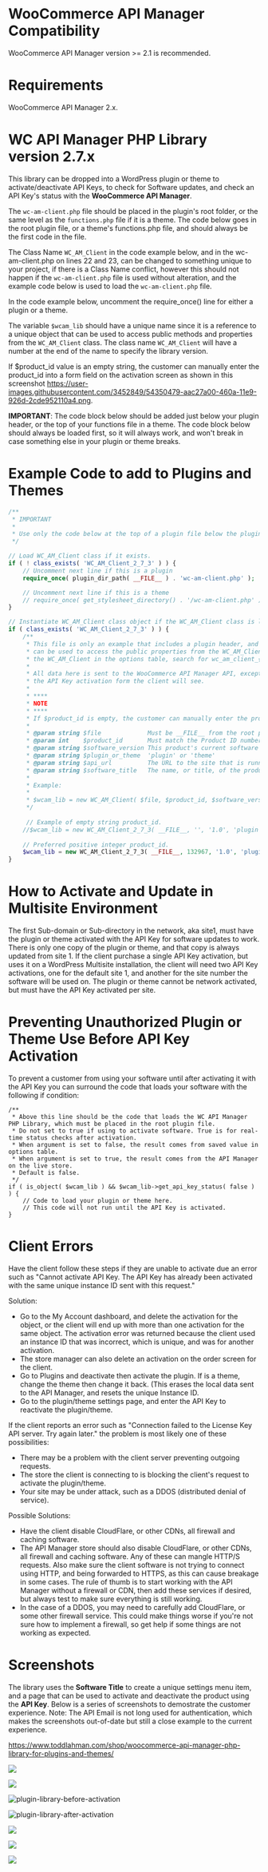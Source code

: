 WooCommerce API Manager Compatibility
==========================

WooCommerce API Manager version >= 2.1 is recommended.

Requirements
============

 WooCommerce API Manager 2.x.

WC API Manager PHP Library version 2.7.x
==========================

This library can be dropped into a WordPress plugin or theme to activate/deactivate API Keys, to check for Software updates, and check an API Key's status with the **WooCommerce API Manager**.

The ```wc-am-client.php``` file should be placed in the plugin's root folder, or the same level as the ```functions.php``` file if it is a theme. The code below goes in the root plugin file, or a theme's functions.php file, and should always be the first code in the file.

The Class Name ```WC_AM_Client``` in the code example below, and in the wc-am-client.php on lines 22 and 23, can be changed to something unique to your project, if there is a Class Name conflict, however this should not happen if the ```wc-am-client.php``` file is used without alteration, and the example code below is used to load the ```wc-am-client.php``` file.

In the code example below, uncomment the require_once() line for either a plugin or a theme.

The variable ```$wcam_lib``` should have a unique name since it is a reference to a unique object that can be used to access public methods and properties from the ```WC_AM_Client``` class. The class name ```WC_AM_Client``` will have a number at the end of the name to specify the library version.

If $product_id value is an empty string, the customer can manually enter the product_id into a form field on the activation screen as shown in this screenshot https://user-images.githubusercontent.com/3452849/54350479-aac27a00-460a-11e9-926d-2cde952110a4.png.

**IMPORTANT**: The code block below should be added just below your plugin header, or the top of your functions file in a theme. The code block below should always be loaded first, so it will always work, and won't break in case something else in your plugin or theme breaks.

Example Code to add to Plugins and Themes
==========================

```php
/**
 * IMPORTANT
 *
 * Use only the code below at the top of a plugin file below the plugin header, or at the top of a theme functions file.
 */

// Load WC_AM_Client class if it exists.
if ( ! class_exists( 'WC_AM_Client_2_7_3' ) ) {
	// Uncomment next line if this is a plugin
	require_once( plugin_dir_path( __FILE__ ) . 'wc-am-client.php' );

	// Uncomment next line if this is a theme
	// require_once( get_stylesheet_directory() . '/wc-am-client.php' );
}

// Instantiate WC_AM_Client class object if the WC_AM_Client class is loaded.
if ( class_exists( 'WC_AM_Client_2_7_3' ) ) {
	/**
	 * This file is only an example that includes a plugin header, and this code used to instantiate the client object. The variable $wcam_lib
	 * can be used to access the public properties from the WC_AM_Client class, but $wcam_lib must have a unique name. To find data saved by
	 * the WC_AM_Client in the options table, search for wc_am_client_{product_id}, so in this example it would be wc_am_client_13.
	 *
	 * All data here is sent to the WooCommerce API Manager API, except for the $software_title, which is used as a title, and menu label, for
	 * the API Key activation form the client will see.
	 *
	 * ****
	 * NOTE
	 * ****
	 * If $product_id is empty, the customer can manually enter the product_id into a form field on the activation screen.
	 *
	 * @param string $file             Must be __FILE__ from the root plugin file, or theme functions, file locations.
	 * @param int    $product_id       Must match the Product ID number (integer) in the product.
	 * @param string $software_version This product's current software version.
	 * @param string $plugin_or_theme  'plugin' or 'theme'
	 * @param string $api_url          The URL to the site that is running the API Manager. Example: https://www.toddlahman.com/
	 * @param string $software_title   The name, or title, of the product. The title is not sent to the API Manager APIs, but is used for menu titles.
	 *
	 * Example:
	 *
	 * $wcam_lib = new WC_AM_Client( $file, $product_id, $software_version, $plugin_or_theme, $api_url, $software_title );
	 */
	 
	 // Example of empty string product_id.
	//$wcam_lib = new WC_AM_Client_2_7_3( __FILE__, '', '1.0', 'plugin', 'http://wc/', 'Simple Comments - Simple' );
	
	// Preferred positive integer product_id.
	$wcam_lib = new WC_AM_Client_2_7_3( __FILE__, 132967, '1.0', 'plugin', 'http://wc/', 'Simple Comments - Simple' );
}
```

How to Activate and Update in Multisite Environment
==========================

The first Sub-domain or Sub-directory in the network, aka site1, must have the plugin or theme activated with the API Key for software updates to work. There is only one copy of the plugin or theme, and that copy is always updated from site 1. If the client purchase a single API Key activation, but uses it on a WordPress Multisite installation, the client will need two API Key activations, one for the default site 1, and another for the site number the software will be used on. The plugin or theme cannot be network activated, but must have the API Key activated per site.

Preventing Unauthorized Plugin or Theme Use Before API Key Activation
==========================

To prevent a customer from using your software until after activating it with the API Key you can surround the code that loads your software with the following if condition:

```
/**
 * Above this line should be the code that loads the WC API Manager PHP Library, which must be placed in the root plugin file.
 * Do not set to true if using to activate software. True is for real-time status checks after activation.
 * When argument is set to false, the result comes from saved value in options table.
 * When argument is set to true, the result comes from the API Manager on the live store.
 * Default is false.
 */
if ( is_object( $wcam_lib ) && $wcam_lib->get_api_key_status( false ) ) {
    // Code to load your plugin or theme here.
    // This code will not run until the API Key is activated.
}
```

Client Errors
============

Have the client follow these steps if they are unable to activate due an error such as "Cannot activate API Key. The API Key has already been activated with the same unique instance ID sent with this request."

Solution:

* Go to the My Account dashboard, and delete the activation for the object, or the client will end up with more than one activation for the same object. The activation error was returned because the client used an instance ID that was incorrect, which is unique, and was for another activation.
* The store manager can also delete an activation on the order screen for the client.
* Go to Plugins and deactivate then activate the plugin. If is a theme, change the theme then change it back. (This erases the local data sent to the API Manager, and resets the unique Instance ID.
* Go to the plugin/theme settings page, and enter the API Key to reactivate the plugin/theme.

If the client reports an error such as "Connection failed to the License Key API server. Try again later." the problem is most likely one of these possibilities:

* There may be a problem with the client server preventing outgoing requests.
* The store the client is connecting to is blocking the client's request to activate the plugin/theme.
* Your site may be under attack, such as a DDOS (distributed denial of service).

Possible Solutions:

* Have the client disable CloudFlare, or other CDNs, all firewall and caching software.
* The API Manager store should also disable CloudFlare, or other CDNs, all firewall and caching software. Any of these can mangle HTTP/S requests. Also make sure the client software is not trying to connect using HTTP, and being forwarded to HTTPS, as this can cause breakage in some cases. The rule of thumb is to start working with the API Manager without a firewall or CDN, then add these services if desired, but always test to make sure everything is still working.
* In the case of a DDOS, you may need to carefully add CloudFlare, or some other firewall service. This could make things worse if you're not sure how to implement a firewall, so get help if some things are not working as expected.

Screenshots
============

The library uses the **Software Title** to create a unique settings menu item, and a page that can be used to activate and deactivate the product using the **API Key**. Below is a series of screenshots to demostrate the customer experience. Note: The API Email is not long used for authentication, which makes the screenshots out-of-date but still a close example to the current experience.

https://www.toddlahman.com/shop/woocommerce-api-manager-php-library-for-plugins-and-themes/

![](https://cloud.githubusercontent.com/assets/3452849/15640356/183bd64a-25ec-11e6-9989-9311a87a78ad.png)

![](https://cloud.githubusercontent.com/assets/3452849/15640360/183e6d4c-25ec-11e6-92b2-f0368261bb90.png)

![plugin-library-before-activation](https://user-images.githubusercontent.com/3452849/54350479-aac27a00-460a-11e9-926d-2cde952110a4.png)

![plugin-library-after-activation](https://user-images.githubusercontent.com/3452849/54350500-b615a580-460a-11e9-9e4b-dd68db02f14a.png)

![](https://cloud.githubusercontent.com/assets/3452849/15640358/183df222-25ec-11e6-8c04-f5a80a4e62e7.png)

![](https://cloud.githubusercontent.com/assets/3452849/15640359/183e0eec-25ec-11e6-9770-757defde3c8e.png)

![](https://cloud.githubusercontent.com/assets/3452849/15640411/872681e0-25ec-11e6-97fa-13d01070924a.png)
